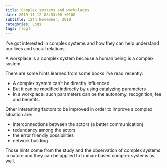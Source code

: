 ```yaml
---
title: Complex systems and workplaces
date: 2019-11-12 08:53:00 +0100
subtitle: 12th November, 2019
categories: Logs
tags: [log]
---
```


I've got interested in complex systems and how they can help understand our lives and social relations.

A workplace is a complex system because a human being is a complex system.

There are some hints learned from some books I've read recently:

- A complex system can't be directly influenced
- But it can be modified indirectly by using catalyzing parameters
- In a workplace, such parameters can be the autonomy, recognition, fee and benefits.

Other interesting factors to be improved in order to improve a complex situation are:

- interconnections between the actors (a better communication)
- redundancy among the actors
- the error friendly possibilities
- network building

Those hints come from the study and the observation of complex systems in nature and they can be applied to human-based complex systems as well.